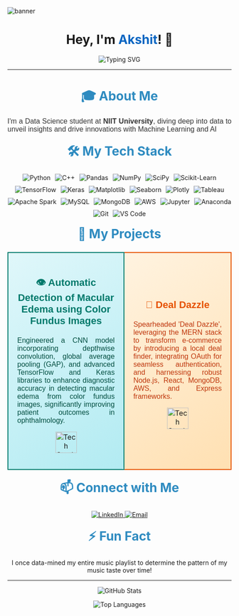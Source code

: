 ![banner](https://github.com/akanand03/DSA-/assets/94638561/6cbb820c-b999-46c7-8268-88f0acc8536b)

<h1 align="center">
  Hey, I'm <a href="https://github.com/akanand03" style="color: #0a66c2; text-decoration: none;">Akshit</a>! 👋
</h1>

<p align="center">
  <img src="https://readme-typing-svg.herokuapp.com?font=Fira+Code&size=22&duration=5000&color=0077B5&center=true&vCenter=true&width=440&height=45&lines=Data+Science+Enthusiast;Transforming+Data+into+Decisions" alt="Typing SVG">
</p>

<hr>

<h2 align="center" style="color: #2E8BC0; font-size: 28px; font-weight: bold; margin-bottom: 20px;">🎓 About Me</h2>
<p align="justify" style="font-size: 16px; font-family: 'Arial', sans-serif; color: #333;">
  I'm a Data Science student at <b>NIIT University</b>, diving deep into data to unveil insights and drive innovations with Machine Learning and AI
</p>

<h2 align="center" style="color: #2E8BC0; font-size: 28px; font-weight: bold; margin-top: 20px;">🛠️ My Tech Stack</h2>
<p align="center" style="display: flex; flex-wrap: wrap; justify-content: center; gap: 10px;">
  <img src="https://skillicons.dev/icons?i=python&theme=dark" alt="Python" />
  <img src="https://skillicons.dev/icons?i=cpp&theme=dark" alt="C++" />
  <img src="https://skillicons.dev/icons?i=pandas&theme=dark" alt="Pandas" />
  <img src="https://skillicons.dev/icons?i=numpy&theme=dark" alt="NumPy" />
  <img src="https://skillicons.dev/icons?i=scipy&theme=dark" alt="SciPy" />
  <img src="https://skillicons.dev/icons?i=sklearn&theme=dark" alt="Scikit-Learn" />
  <img src="https://skillicons.dev/icons?i=tensorflow&theme=dark" alt="TensorFlow" />
  <img src="https://skillicons.dev/icons?i=keras&theme=dark" alt="Keras" />
  <img src="https://skillicons.dev/icons?i=matplotlib&theme=dark" alt="Matplotlib" />
  <img src="https://skillicons.dev/icons?i=seaborn&theme=dark" alt="Seaborn" />
  <img src="https://skillicons.dev/icons?i=plotly&theme=dark" alt="Plotly" />
  <img src="https://skillicons.dev/icons?i=tableau&theme=dark" alt="Tableau" />
  <img src="https://skillicons.dev/icons?i=spark&theme=dark" alt="Apache Spark" />
  <img src="https://skillicons.dev/icons?i=mysql&theme=dark" alt="MySQL" />
  <img src="https://skillicons.dev/icons?i=mongodb&theme=dark" alt="MongoDB" />
  <img src="https://skillicons.dev/icons?i=aws&theme=dark" alt="AWS" />
  <img src="https://skillicons.dev/icons?i=jupyter&theme=dark" alt="Jupyter" />
  <img src="https://skillicons.dev/icons?i=anaconda&theme=dark" alt="Anaconda" />
  <img src="https://skillicons.dev/icons?i=git&theme=dark" alt="Git" />
  <img src="https://skillicons.dev/icons?i=vscode&theme=dark" alt="VS Code" />
</p>

<h2 align="center" style="color: #2E8BC0; font-size: 28px; font-weight: bold; margin-top: 20px;">🚀 My Projects</h2>
<table width="100%" cellspacing="10" cellpadding="10">
  <tr>
    <td style="padding: 20px; background: linear-gradient(145deg, #E0F7FA, #B2EBF2); border: 2px solid #00796B; border-radius: 8px; text-align: center;">
      <h3 style="color: #00796B; font-size: 22px; font-family: 'Arial', sans-serif;">👁️ Automatic Detection of Macular Edema using Color Fundus Images</h3>
      <p style="text-align: justify; font-family: 'Arial', sans-serif; color: #004D40;">
        Engineered a CNN model incorporating depthwise convolution, global average pooling (GAP), and advanced TensorFlow and Keras libraries to enhance diagnostic accuracy in detecting macular edema from color fundus images, significantly improving patient outcomes in ophthalmology.
      </p>
      <p align="center">
        <img src="https://skillicons.dev/icons?i=tensorflow,keras,python,numpy,scipy&size=48&theme=light" alt="Tech Stack: TensorFlow, Keras, Python, NumPy, SciPy" style="width: 48px;" />
      </p>
    </td>
    <td style="padding: 20px; background: linear-gradient(145deg, #FFF3E0, #FFE0B2); border: 2px solid #E65100; border-radius: 8px; text-align: center;">
      <h3 style="color: #E65100; font-size: 22px; font-family: 'Arial', sans-serif;">🛒 Deal Dazzle</h3>
      <p style="text-align: justify; font-family: 'Arial', sans-serif; color: #BF360C;">
        Spearheaded 'Deal Dazzle', leveraging the MERN stack to transform e-commerce by introducing a local deal finder, integrating OAuth for seamless authentication, and harnessing robust Node.js, React, MongoDB, AWS, and Express frameworks.
      </p>
      <p align="center">
        <a href="https://github.com/akanand03/Deal_Dazzle_">
          <img src="https://skillicons.dev/icons?i=react,nodejs,mongodb,aws,express&size=48&theme=light" alt="Tech Stack: React, Node.js, MongoDB, AWS, Express" style="width: 48px;" />
        </a>
      </p>
    </td>
  </tr>
</table>

<h2 align="center" style="color: #2E8BC0; font-size: 28px; font-weight: bold; margin-top: 20px;">📫 Connect with Me</h2>
<p align="center">
  <a href="https://www.linkedin.com/in/akshit-anand-b2080621a/">
    <img src="https://img.shields.io/badge/LinkedIn-%230077B5.svg?&style=flat-square&logo=linkedin&logoColor=white" alt="LinkedIn">
  </a>
  <a href="mailto:akshitanand003@gmail.com">
    <img src="https://img.shields.io/badge/Email-%23D14836.svg?&style=flat-square&logo=gmail&logoColor=white" alt="Email">
  </a>
</p>

<h2 align="center" style="color: #2E8BC0; font-size: 28px; font-weight: bold; margin-top: 20px;">⚡ Fun Fact</h2>
<p align="center">
  I once data-mined my entire music playlist to determine the pattern of my music taste over time!
</p>

<hr>

<p align="center">
  <img src="https://github-readme-stats.vercel.app/api?username=akanand03&show_icons=true&theme=dark" alt="GitHub Stats">
</p>

<p align="center">
  <img src="https://github-readme-stats.vercel.app/api/top-langs/?username=akanand03&layout=compact&theme=dark" alt="Top Languages">
</p>
